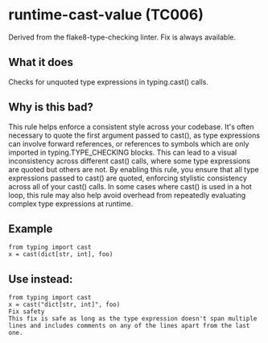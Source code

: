 # runtime-cast-value (TC006)
Derived from the flake8-type-checking linter.
Fix is always available.
## What it does
Checks for unquoted type expressions in typing.cast() calls.
## Why is this bad?
This rule helps enforce a consistent style across your codebase.
It's often necessary to quote the first argument passed to cast(),
as type expressions can involve forward references, or references
to symbols which are only imported in typing.TYPE_CHECKING blocks.
This can lead to a visual inconsistency across different cast() calls,
where some type expressions are quoted but others are not. By enabling
this rule, you ensure that all type expressions passed to cast() are
quoted, enforcing stylistic consistency across all of your cast() calls.
In some cases where cast() is used in a hot loop, this rule may also
help avoid overhead from repeatedly evaluating complex type expressions at
runtime.
## Example
```
from typing import cast
x = cast(dict[str, int], foo)
```
## Use instead:
```
from typing import cast
x = cast("dict[str, int]", foo)
Fix safety
This fix is safe as long as the type expression doesn't span multiple
lines and includes comments on any of the lines apart from the last one.
```